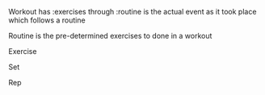 Workout
	has :exercises through :routine
	is the actual event as it took place which follows a routine

Routine
	is the pre-determined exercises to done in a workout

Exercise

Set

Rep


